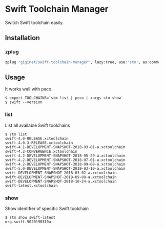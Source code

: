 # Swift Toolchain Manager

Switch Swift toolchain easily.

## Installation

### zplug

```zsh
zplug "giginet/swift-toolchain-manager", lazy:true, use:'stm', as:command
```

## Usage

It works well with peco.

```console
$ export TOOLCHAINS=`stm list | peco | xargs stm show`
$ swift --version
```

### list

List all available Swift toolchains

```console
$ stm list
swift-4.0-RELEASE.xctoolchain
swift-4.0.3-RELEASE.xctoolchain
swift-4.1-DEVELOPMENT-SNAPSHOT-2018-03-01-a.xctoolchain
swift-4.2-CONVERGENCE.xctoolchain
swift-4.2-DEVELOPMENT-SNAPSHOT-2018-05-29-a.xctoolchain
swift-4.2-DEVELOPMENT-SNAPSHOT-2018-07-01-a.xctoolchain
swift-4.2-DEVELOPMENT-SNAPSHOT-2018-09-08-a.xctoolchain
swift-5.0-DEVELOPMENT-SNAPSHOT-2019-03-10-a.xctoolchain
swift-DEVELOPMENT-SNAPSHOT-2018-03-02-a.xctoolchain
swift-DEVELOPMENT-SNAPSHOT-2018-09-08-a.xctoolchain
swift-DEVELOPMENT-SNAPSHOT-2018-10-24-a.xctoolchain
swift-latest.xctoolchain
```

### show

Show identifier of specific Swift toolchain

```console
$ stm show swift-latest
org.swift.5020190310a
```
